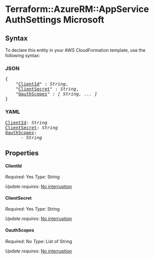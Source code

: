 # Terraform::AzureRM::AppService AuthSettings Microsoft

## Syntax

To declare this entity in your AWS CloudFormation template, use the following syntax:

### JSON

<pre>
{
    "<a href="#clientid" title="ClientId">ClientId</a>" : <i>String</i>,
    "<a href="#clientsecret" title="ClientSecret">ClientSecret</a>" : <i>String</i>,
    "<a href="#oauthscopes" title="OauthScopes">OauthScopes</a>" : <i>[ String, ... ]</i>
}
</pre>

### YAML

<pre>
<a href="#clientid" title="ClientId">ClientId</a>: <i>String</i>
<a href="#clientsecret" title="ClientSecret">ClientSecret</a>: <i>String</i>
<a href="#oauthscopes" title="OauthScopes">OauthScopes</a>: <i>
      - String</i>
</pre>

## Properties

#### ClientId

_Required_: Yes
_Type_: String

_Update requires_: [No interruption](https://docs.aws.amazon.com/AWSCloudFormation/latest/UserGuide/using-cfn-updating-stacks-update-behaviors.html#update-no-interrupt)

#### ClientSecret

_Required_: Yes
_Type_: String

_Update requires_: [No interruption](https://docs.aws.amazon.com/AWSCloudFormation/latest/UserGuide/using-cfn-updating-stacks-update-behaviors.html#update-no-interrupt)

#### OauthScopes

_Required_: No
_Type_: List of String

_Update requires_: [No interruption](https://docs.aws.amazon.com/AWSCloudFormation/latest/UserGuide/using-cfn-updating-stacks-update-behaviors.html#update-no-interrupt)

